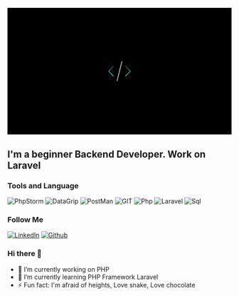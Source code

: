 ![Header](https://github.com/Qadriddin-dev/Qadriddin-dev/blob/main/assets/code.png)

## I'm a beginner Backend Developer. Work on Laravel
### Tools  and Language
![PhpStorm](https://img.shields.io/badge/-PhpStorm-090909?style=for-the-badge&logo=phpstorm&logoColor=A843EA)
![DataGrip](https://img.shields.io/badge/-DataGrip-090909?style=for-the-badge&logo=datagrip&logoColor=2BC685)
![PostMan](https://img.shields.io/badge/-PostMan-090909?style=for-the-badge&logo=postman&logoColor=FF6C37)
![GIT](https://img.shields.io/badge/-Git-090909?style=for-the-badge&logo=git)
![Php](https://img.shields.io/badge/-Php-090909?style=for-the-badge&logo=php)
![Laravel](https://img.shields.io/badge/-Laravel-090909?style=for-the-badge&logo=laravel)
![Sql](https://img.shields.io/badge/-SQL-090909?style=for-the-badge&logo=mysql)

### Follow Me
[![LinkedIn](https://img.shields.io/badge/-LinkedIn-090909?style=for-the-badge&logo=linkedin)](linkedin.com/in/qadriddin-odinaev-4924ba1b7)
[![Github](https://img.shields.io/badge/-github-090909?style=for-the-badge&logo=github)](http://github.com/Qadriddin-dev)

### Hi there 👋
- 🔭 I’m currently working on PHP
- 🌱 I’m currently learning PHP Framework Laravel
- ⚡ Fun fact: I'm afraid of heights, Love snake, Love chocolate



